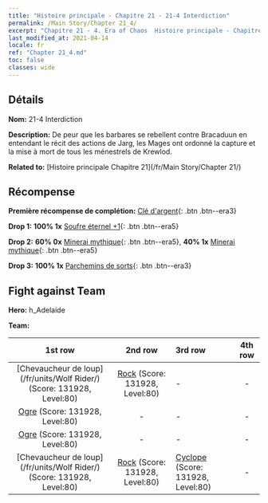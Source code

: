 ```yaml
---
title: "Histoire principale - Chapitre 21 - 21-4 Interdiction"
permalink: /Main Story/Chapter 21_4/
excerpt: "Chapitre 21 - 4. Era of Chaos  Histoire principale - Chapitre 21_4. 21-4 Interdiction"
last_modified_at: 2021-04-14
locale: fr
ref: "Chapter 21_4.md"
toc: false
classes: wide
---
```


## Détails

 **Nom:** 21-4 Interdiction

 **Description:** De peur que les barbares se rebellent contre Bracaduun en entendant le récit des actions de Jarg, les Mages ont ordonné la capture et la mise à mort de tous les ménestrels de Krewlod.

 **Related to:** [Histoire principale Chapitre 21](/fr/Main Story/Chapter 21/)

## Récompense

 **Première récompense de complétion:** [Clé d'argent](/fr/Items/con_693/){: .btn .btn--era3}

 **Drop 1:** **100% 1x** [Soufre éternel +1](/fr/Items/mat_71/){: .btn .btn--era5}

 **Drop 2:** **60% 0x** [Minerai mythique](/fr/Items/mat_61/){: .btn .btn--era5}, **40% 1x** [Minerai mythique](/fr/Items/mat_61/){: .btn .btn--era5}

 **Drop 3:** **100% 1x** [Parchemins de sorts](/fr/Items/con_694/){: .btn .btn--era3}


## Fight against Team
 **Hero:** h_Adelaide

 **Team:**


  | 1st row | 2nd row | 3rd row | 4th row |
  |:----:|:----:|:----|:----:|
  | [Chevaucheur de loup](/fr/units/Wolf Rider/) (Score: 131928, Level:80)  | [Rock](/fr/units/Roc/) (Score: 131928, Level:80)  | - | - |
  | [Ogre](/fr/units/Ogre/) (Score: 131928, Level:80)  | - | - | - |
  | [Ogre](/fr/units/Ogre/) (Score: 131928, Level:80)  | - | - | - |
  | [Chevaucheur de loup](/fr/units/Wolf Rider/) (Score: 131928, Level:80)  | [Rock](/fr/units/Roc/) (Score: 131928, Level:80)  | [Cyclope](/fr/units/Cyclops/) (Score: 131928, Level:80)  | - |


